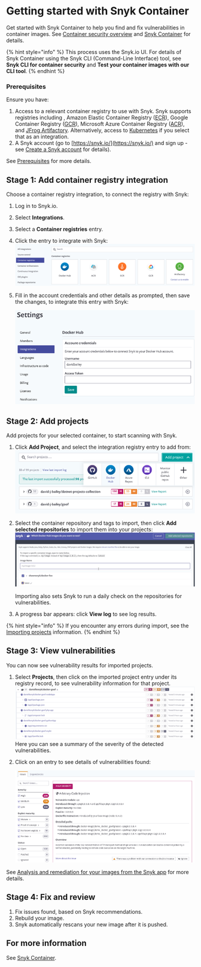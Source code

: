 # Getting started with Snyk Container

Get started with Snyk Container to help you find and fix vulnerabilities in container images. See [Container security overview](https://support.snyk.io/hc/en-us/articles/360003946897-Container-security-overview) and [Snyk Container](https://solutions.snyk.io/snyk-academy/container) for details.

{% hint style="info" %}
This process uses the Snyk.io UI. For details of Snyk Container using the Snyk CLI \(Command-Line Interface\) tool, see **Snyk CLI for container security** and **Test your container images with our CLI tool**.
{% endhint %}

### Prerequisites

Ensure you have:

1. Access to a relevant container registry to use with Snyk. Snyk supports registries including , Amazon Elastic Container Registry \([ECR](https://support.snyk.io/hc/en-us/sections/360001114218-ECR-image-scanning)\), Google Container Registry \([GCR](https://support.snyk.io/hc/en-us/sections/360001127497-GCR-image-scanning)\), Microsoft Azure Container Registry \([ACR](https://support.snyk.io/hc/en-us/sections/360001127457-ACR-image-scanning)\), and [JFrog Artifactory](https://support.snyk.io/hc/en-us/sections/360001127477-JFrog-Artifactory-image-scanning). Alternatively, access to [Kubernetes](https://support.snyk.io/hc/en-us/sections/360001114238-Kubernetes-workload-and-image-scanning) if you select that as an integration.
2. A Snyk account \(go to [https://snyk.io/](https://snyk.io/) and sign up - see [Create a Snyk account](https://docs.snyk.io/getting-started/getting-started-snyk-products) for details\).

See [Prerequisites](https://solutions.snyk.io/snyk-academy/container/prerequisites) for more details.

## Stage 1: Add container registry integration

Choose a container registry integration, to connect the registry with Snyk:

1. Log in to Snyk.io.
2. Select **Integrations**.
3. Select a **Container registries** entry.
4. Click the entry to integrate with Snyk:  ![container-select-integration.png](../../.gitbook/assets/container-select-integration.png)
5. Fill in the account credentials and other details as prompted, then save the changes, to integrate this entry with Snyk:

   ![Container-Account-credentials.png](../../.gitbook/assets/container-account-credentials.png)

## Stage 2: Add projects

Add projects for your selected container, to start scanning with Snyk.

1. Click **Add Project**, and select the integration registry entry to add from: ![Containers-\_Add\_projects.png](../../.gitbook/assets/containers-_add_projects.png)
2. Select the container repository and tags to import, then click **Add selected repositories** to import them into your projects:  
   ![image5.png](../../.gitbook/assets/image5%20%281%29.png)

   Importing also sets Snyk to run a daily check on the repositories for vulnerabilities.

3. A progress bar appears: click **View log** to see log results.

{% hint style="info" %}
If you encounter any errors during import, see the [Importing projects](https://support.snyk.io/hc/en-us/sections/360000923478-Importing-projects) information.
{% endhint %}

## Stage 3: View vulnerabilities

You can now see vulnerability results for imported projects.

1. Select **Projects**, then click on the imported project entry under its registry record, to see vulnerability information for that project.  ![image2.png](../../.gitbook/assets/mceclip2%20%281%29.png)  Here you can see a summary of the severity of the detected vulnerabilities.
2. Click on an entry to see details of vulnerabilities found:

   ![image5.png](../../.gitbook/assets/image5-1-.png)

See [Analysis and remediation for your images from the Snyk app](https://docs.snyk.io/snyk-container/getting-around-the-snyk-container-ui/analysis-and-remediation-for-your-images-from-the-snyk-app) for more details.

## Stage 4: Fix and review

1. Fix issues found, based on Snyk recommendations.
2. Rebuild your image.
3. Snyk automatically rescans your new image after it is pushed.

## For more information

See [Snyk Container](https://docs.snyk.io/snyk-container).

